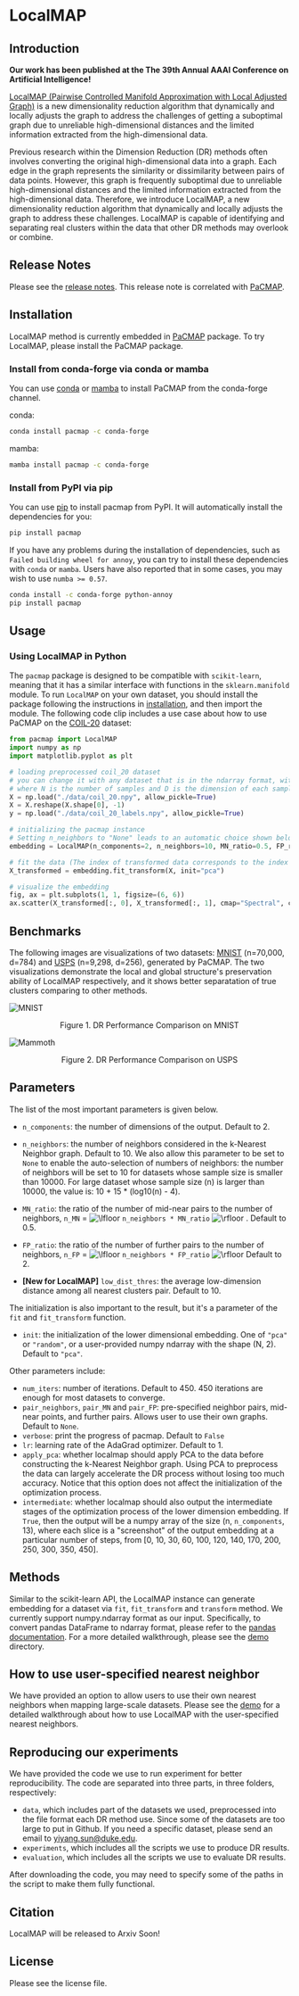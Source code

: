 # LocalMAP

## <a name='Introduction'></a>Introduction

**Our work has been published at the The 39th Annual AAAI Conference on Artificial Intelligence!**

[LocalMAP (Pairwise Controlled Manifold Approximation with Local Adjusted Graph)](https://www.arxiv.org/abs/2412.15426) is a new dimensionality reduction algorithm that dynamically and locally adjusts the graph to address the challenges of getting a suboptimal graph due to unreliable high-dimensional distances and the limited information extracted from the high-dimensional data.

Previous research within the Dimension Reduction (DR) methods often involves converting the original high-dimensional data into a graph. Each edge in the graph represents the similarity or dissimilarity between pairs of data points. However, this graph is frequently suboptimal due to unreliable high-dimensional distances and the limited information extracted from the high-dimensional data. Therefore, we introduce LocalMAP, a new dimensionality reduction algorithm that dynamically and locally adjusts the graph to address these challenges. LocalMAP is capable of identifying and separating real clusters within the data that other DR methods may overlook or combine.

## <a name='ReleaseNotes'></a>Release Notes

Please see the [release notes](release_notes.md). This release note is correlated with [PaCMAP](https://github.com/YingfanWang/PaCMAP).

## <a name='Installation'></a>Installation

LocalMAP method is currently embedded in [PaCMAP](https://github.com/YingfanWang/PaCMAP) package. To try LocalMAP, please install the PaCMAP package.


### <a name='Installfromconda-forgeviacondaormamba'></a>Install from conda-forge via conda or mamba

You can use [conda](https://docs.conda.io/en/latest/) or [mamba](https://mamba.readthedocs.io/en/latest/index.html)
to install PaCMAP from the conda-forge channel.

conda:

```bash
conda install pacmap -c conda-forge
```

mamba:

```bash
mamba install pacmap -c conda-forge
```

### <a name='InstallfromPyPIviapip'></a>Install from PyPI via pip

You can use [pip](https://pip.pypa.io/en/stable/) to install pacmap from PyPI.
It will automatically install the dependencies for you:

```bash
pip install pacmap
```

If you have any problems during the installation of dependencies, such as
`Failed building wheel for annoy`, you can try to install these dependencies
with `conda` or `mamba`. Users have also reported that in some cases, you may
wish to use `numba >= 0.57`.

```bash
conda install -c conda-forge python-annoy
pip install pacmap
```

## <a name='Usage'></a>Usage

### <a name='UsingLocalMAPinPython'></a>Using LocalMAP in Python

The `pacmap` package is designed to be compatible with `scikit-learn`, meaning that it has a similar interface with functions in the `sklearn.manifold` module. To run `LocalMAP` on your own dataset, you should install the package following the instructions in [installation](#installation), and then import the module. The following code clip includes a use case about how to use PaCMAP on the [COIL-20](https://www.cs.columbia.edu/CAVE/software/softlib/coil-20.php) dataset:

```python
from pacmap import LocalMAP
import numpy as np
import matplotlib.pyplot as plt

# loading preprocessed coil_20 dataset
# you can change it with any dataset that is in the ndarray format, with the shape (N, D)
# where N is the number of samples and D is the dimension of each sample
X = np.load("./data/coil_20.npy", allow_pickle=True)
X = X.reshape(X.shape[0], -1)
y = np.load("./data/coil_20_labels.npy", allow_pickle=True)

# initializing the pacmap instance
# Setting n_neighbors to "None" leads to an automatic choice shown below in "parameter" section
embedding = LocalMAP(n_components=2, n_neighbors=10, MN_ratio=0.5, FP_ratio=2.0) 

# fit the data (The index of transformed data corresponds to the index of the original data)
X_transformed = embedding.fit_transform(X, init="pca")

# visualize the embedding
fig, ax = plt.subplots(1, 1, figsize=(6, 6))
ax.scatter(X_transformed[:, 0], X_transformed[:, 1], cmap="Spectral", c=y, s=0.6)
```

## <a name='Benchmarks'></a>Benchmarks

The following images are visualizations of two datasets: [MNIST](http://yann.lecun.com/exdb/mnist/) (n=70,000, d=784) and [USPS](https://git-disl.github.io/GTDLBench/datasets/usps_dataset/) (n=9,298, d=256), generated by PaCMAP. The two visualizations demonstrate the local and global structure's preservation ability of LocalMAP respectively, and it shows better separatation of true clusters comparing to other methods.

![MNIST](/images/MNIST_embedding.png?raw=true "LocalMAP's result on MNIST")
<p align="center">Figure 1. DR Performance Comparison on MNIST</p>

![Mammoth](/images/USPS_embedding.png?raw=true "LocalMAP's result on USPS")
<p align="center">Figure 2. DR Performance Comparison on USPS</p>

## <a name='Parameters'></a>Parameters

The list of the most important parameters is given below.

- `n_components`: the number of dimensions of the output. Default to 2.

- `n_neighbors`: the number of neighbors considered in the k-Nearest Neighbor graph. Default to 10. We also allow this parameter to be set to `None` to enable the auto-selection of numbers of neighbors: the number of neighbors will be set to 10 for datasets whose sample size is smaller than 10000. For large dataset whose sample size (n) is larger than 10000, the value is: 10 + 15 * (log10(n) - 4).

- `MN_ratio`: the ratio of the number of mid-near pairs to the number of neighbors, `n_MN` = <img src="https://latex.codecogs.com/gif.latex?\lfloor" title="\lfloor" /> `n_neighbors * MN_ratio` <img src="https://latex.codecogs.com/gif.latex?\rfloor" title="\rfloor" /> . Default to 0.5.

- `FP_ratio`: the ratio of the number of further pairs to the number of neighbors, `n_FP` = <img src="https://latex.codecogs.com/gif.latex?\lfloor" title="\lfloor" /> `n_neighbors * FP_ratio` <img src="https://latex.codecogs.com/gif.latex?\rfloor" title="\rfloor" />  Default to 2.

- **[New for LocalMAP]** `low_dist_thres`:  the average low-dimension distance among all nearest clusters pair. Default to 10.

The initialization is also important to the result, but it's a parameter of the `fit` and `fit_transform` function.

- `init`: the initialization of the lower dimensional embedding. One of `"pca"` or `"random"`, or a user-provided numpy ndarray with the shape (N, 2). Default to `"pca"`.

Other parameters include:

- `num_iters`: number of iterations. Default to 450. 450 iterations are enough for most datasets to converge.
- `pair_neighbors`, `pair_MN` and `pair_FP`: pre-specified neighbor pairs, mid-near points, and further pairs. Allows user to use their own graphs. Default to `None`.
- `verbose`: print the progress of pacmap. Default to `False`
- `lr`: learning rate of the AdaGrad optimizer. Default to 1.
- `apply_pca`: whether localmap should apply PCA to the data before constructing the k-Nearest Neighbor graph. Using PCA to preprocess the data can largely accelerate the DR process without losing too much accuracy. Notice that this option does not affect the initialization of the optimization process.
- `intermediate`: whether localmap should also output the intermediate stages of the optimization process of the lower dimension embedding. If `True`, then the output will be a numpy array of the size (n, `n_components`, 13), where each slice is a "screenshot" of the output embedding at a particular number of steps, from [0, 10, 30, 60, 100, 120, 140, 170, 200, 250, 300, 350, 450].

## <a name='Methods'></a>Methods

Similar to the scikit-learn API, the LocalMAP instance can generate embedding for a dataset via `fit`, `fit_transform` and `transform` method. We currently support numpy.ndarray format as our input. Specifically, to convert pandas DataFrame to ndarray format, please refer to the [pandas documentation](https://pandas.pydata.org/docs/reference/api/pandas.DataFrame.to_numpy.html). For a more detailed walkthrough, please see the [demo](./demo/) directory.

## <a name='Howtouseuser-specifiednearestneighbor'></a>How to use user-specified nearest neighbor

We have provided an option to allow users to use their own nearest neighbors when mapping large-scale datasets. Please see the [demo](./demo/specify_nn_demo.py) for a detailed walkthrough about how to use LocalMAP with the user-specified nearest neighbors.

## <a name='Reproducingourexperiments'></a>Reproducing our experiments

We have provided the code we use to run experiment for better reproducibility. The code are separated into three parts, in three folders, respectively:

- `data`, which includes part of the datasets we used, preprocessed into the file format each DR method use. Since some of the datasets are too large to put in Github. If you need a specific dataset, please send an email to [yiyang.sun@duke.edu](mailto:yiyang.sun@duke.edu).
- `experiments`, which includes all the scripts we use to produce DR results.
- `evaluation`, which includes all the scripts we use to evaluate DR results.

After downloading the code, you may need to specify some of the paths in the script to make them fully functional.

## <a name='Citation'></a>Citation

LocalMAP will be released to Arxiv Soon!

## <a name='License'></a>License

Please see the license file.
